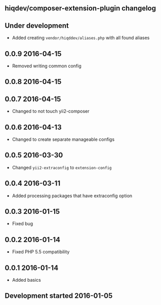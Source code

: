 hiqdev/composer-extension-plugin changelog
------------------------------------------

## Under development

- Added creating `vendor/hiqddev/aliases.php` with all found aliases

## 0.0.9 2016-04-15

- Removed writing common config

## 0.0.8 2016-04-15


## 0.0.7 2016-04-15

- Changed to not touch yii2-composer

## 0.0.6 2016-04-13

- Changed to create separate manageable configs

## 0.0.5 2016-03-30

- Changed `yii2-extraconfig` to `extension-config`

## 0.0.4 2016-03-11

- Added processing packages that have extraconfig option

## 0.0.3 2016-01-15

- Fixed bug

## 0.0.2 2016-01-14

- Fixed PHP 5.5 compatibility

## 0.0.1 2016-01-14

- Added basics

## Development started 2016-01-05

